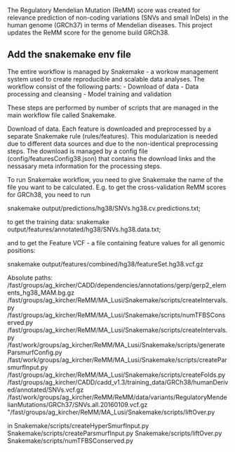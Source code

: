 The Regulatory Mendelian Mutation (ReMM) score was created for relevance prediction of non-coding variations (SNVs and small InDels) in the human genome (GRCh37) in terms of Mendelian diseases. This project updates the ReMM score for the genome build GRCh38.

## Add the snakemake env file

The entire workflow is managed by Snakemake - a workow management system used to create reproducible and scalable data analyses. The workflow consist of the following parts:
    - Download of data
    - Data processing and cleansing
    - Model training and validation

These steps are performed by number of scripts that are managed in the main workflow file called Snakemake.

Download of data.
Each feature is downloaded and preprocessed by a separate Snakemake rule (rules/features). This modularization is needed due to different data sources and due to the non-identical preprocessing steps. The download  is managed by a config file (config/featuresConfig38.json) that contains the download links and the nessasary meta information for the processing steps.


To run Snakemake workflow, you need to give Snakemake the name of the file you want to be calculated. E.g. to get the cross-validation ReMM scores for GRCh38, you need to run

snakemake output/predictions/hg38/SNVs.hg38.cv.predictions.txt;

to get the training data:
snakemake output/features/annotated/hg38/SNVs.hg38.data.txt;

and to get the Feature VCF - a file containing feature values for all genomic positions:

snakemake output/features/combined/hg38/featureSet.hg38.vcf.gz


Absolute paths:
/fast/groups/ag_kircher/CADD/dependencies/annotations/gerp/gerp2_elements_hg38_MAM.bg.gz
/fast/groups/ag_kircher/ReMM/MA_Lusi/Snakemake/scripts/createIntervals.py
/fast/groups/ag_kircher/ReMM/MA_Lusi/Snakemake/scripts/numTFBSConserved.py
/fast/groups/ag_kircher/ReMM/MA_Lusi/Snakemake/scripts/createIntervals.py
/fast/work/groups/ag_kircher/ReMM/MA_Lusi/Snakemake/scripts/generateParsmurfConfig.py
/fast/work/groups/ag_kircher/ReMM/MA_Lusi/Snakemake/scripts/createParsmurfInput.py
/fast/groups/ag_kircher/ReMM/MA_Lusi/Snakemake/scripts/createFolds.py
/fast/groups/ag_kircher/CADD/cadd_v1.3/training_data/GRCh38/humanDerived/annotated/SNVs.vcf.gz
/fast/work/groups/ag_kircher/ReMM/ReMM/data/variants/RegulatoryMendelianMutations/GRCh37/SNVs.all.20160109.vcf.gz
"/fast/groups/ag_kircher/ReMM/MA_Lusi/Snakemake/scripts/liftOver.py

in
Snakemake/scripts/createHyperSmurfInput.py
Snakemake/scripts/createParsmurfInput.py
Snakemake/scripts/liftOver.py
Snakemake/scripts/numTFBSConserved.py
